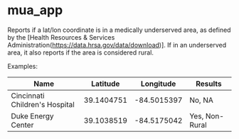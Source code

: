 # mua_app

Reports if a lat/lon coordinate is in a medically underserved area, as defined by the [Health Resources & Services Administration(https://data.hrsa.gov/data/download)]. If in an underserved area, it also reports if the area is considered rural.

Examples:

| **Name** |  **Latitude** | **Longitude** | **Results** | 
|----------|---------------|---------------|-------------|
Cincinnati Children's Hospital | 39.1404751 | -84.5015397 | No, NA 
Duke Energy Center | 39.1038519 | -84.5175042 | Yes, Non-Rural 
